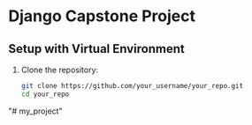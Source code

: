 # Django Capstone Project

## Setup with Virtual Environment

1. Clone the repository:

   ```bash
   git clone https://github.com/your_username/your_repo.git
   cd your_repo
"# my_project" 
